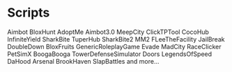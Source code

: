 # Scripts

Aimbot
BloxHunt
AdoptMe
Aimbot3.0
MeepCity
ClickTPTool
CocoHub
InfiniteYield
SharkBite
TuperHub
SharkBite2
MM2
FLeeTheFacility
JailBreak
DoubleDown
BloxFruits
GenericRoleplayGame
Evade
MadCity
RaceClicker
PetSimX
BoogaBooga
TowerDefenseSimulator
Doors
LegendsOfSpeed
DaHood
Arsenal
BrookHaven
SlapBattles
and more...
